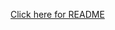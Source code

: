 [Click here for README](https://docs.google.com/document/d/1iRMuC980bGAraJlzuziYcRBYZZzjLgNBccEFnDk4uD0/edit?usp=sharing)

